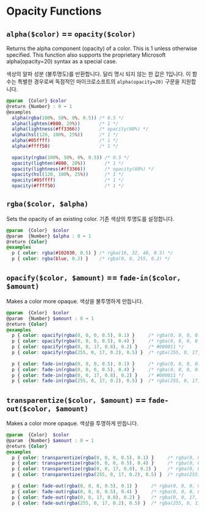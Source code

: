 # Opacity Functions

## `alpha($color)` == `opacity($color)`
Returns the alpha component (opacity) of a color. This is 1 unless otherwise specified.
This function also supports the proprietary Microsoft alpha(opacity=20) syntax as a special case.

색상의 알파 성분 (불투명도)를 반환합니다. 달리 명시 되지 않는 한 값은 1입니다.
이 함수는 특별한 경우로써 독점적인 마이크로소프트의 `alpha(opacity=20)` 구문을 지원합니다.
```scss
@param  {Color} $color
@return {Number} : 0 ~ 1
@examples
  alpha(rgba(100%, 50%, 0%, 0.5)) /* 0.5 */
  alpha(lighten(#800, 20%))       /* 1 */
  alpha(lightness(#ff3366))       /* opacity(60%) */
  alpha(hsl(120, 100%, 25%))      /* 1 */
  alpha(#05ffff)                  /* 1 */
  alpha(#ffff50)                  /* 1 */
  
  opacity(rgba(100%, 50%, 0%, 0.5)) /* 0.5 */
  opacity(lighten(#800, 20%))       /* 1 */
  opacity(lightness(#ff3366))       /* opacity(60%) */
  opacity(hsl(120, 100%, 25%))      /* 1 */
  opacity(#05ffff)                  /* 1 */
  opacity(#ffff50)                  /* 1 */
```

## `rgba($color, $alpha)`
Sets the opacity of an existing color.
기존 색상의 투명도를 설정합니다.
```scss
@param  {Color}  $color
@param  {Number} $alpha : 0 ~ 1
@return {Color}
@examples
  p { color: rgba(#102030, 0.5) } /* rgba(16, 32, 48, 0.5) */
  p { color: rgba(blue, 0.2) }    /* rgba(0, 0, 255, 0.2) */
```

## `opacify($color, $amount)` == `fade-in($color, $amount)`
Makes a color more opaque.
색상을 불투명하게 만듭니다.
```scss
@param  {Color}  $color
@param  {Number} $amount : 0 ~ 1
@return {Color}
@examples
  p { color: opacify(rgba(0, 0, 0, 0.5), 0.1) }     /* rgba(0, 0, 0, 0.6) */
  p { color: opacify(rgba(0, 0, 0, 0.5), 0.4) }     /* rgba(0, 0, 0, 0.9) */
  p { color: opacify(rgba(0, 0, 17, 0.8), 0.2) }    /* #000011 */    
  p { color: opacify(rgba(255, 0, 17, 0.2), 0.5) }  /* rgba(255, 0, 17, 0.7) */
  
  p { color: fade-in(rgba(0, 0, 0, 0.5), 0.1) }     /* rgba(0, 0, 0, 0.6) */
  p { color: fade-in(rgba(0, 0, 0, 0.5), 0.4) }     /* rgba(0, 0, 0, 0.9) */
  p { color: fade-in(rgba(0, 0, 17, 0.8), 0.2) }    /* #000011 */    
  p { color: fade-in(rgba(255, 0, 17, 0.2), 0.5) }  /* rgba(255, 0, 17, 0.7) */
```

## `transparentize($color, $amount)` == `fade-out($color, $amount)`
Makes a color more opaque.
색상을 투명하게 만듭니다.
```scss
@param  {Color}  $color
@param  {Number} $amount : 0 ~ 1
@return {Color}
@examples
  p { color: transparentize(rgba(0, 0, 0, 0.5), 0.1) }     /* rgba(0, 0, 0, 0.4) */
  p { color: transparentize(rgba(0, 0, 0, 0.5), 0.4) }     /* rgba(0, 0, 0, 0.1) */
  p { color: transparentize(rgba(0, 0, 17, 0.8), 0.2) }    /* rgba(0, 0, 17, 0.6) */
  p { color: transparentize(rgba(255, 0, 17, 0.2), 0.5) }  /* rgba(255, 0, 17, 0) */
    
  p { color: fade-out(rgba(0, 0, 0, 0.5), 0.1) }     /* rgba(0, 0, 0, 0.4) */
  p { color: fade-out(rgba(0, 0, 0, 0.5), 0.4) }     /* rgba(0, 0, 0, 0.1) */
  p { color: fade-out(rgba(0, 0, 17, 0.8), 0.2) }    /* rgba(0, 0, 17, 0.6) */
  p { color: fade-out(rgba(255, 0, 17, 0.2), 0.5) }  /* rgba(255, 0, 17, 0) */
```